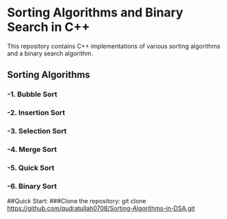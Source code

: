 # Sorting Algorithms and Binary Search in C++

This repository contains C++ implementations of various sorting algorithms and a binary search algorithm.

## Sorting Algorithms

### -1. Bubble Sort
### -2. Insertion Sort
### -3. Selection Sort
### -4. Merge Sort
### -5. Quick Sort
### -6. Binary Sort

##Quick Start:
###Clone the repository:
git clone https://github.com/qudratullah0708/Sorting-Algorithms-in-DSA.git
